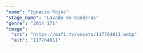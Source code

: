 ```yaml
---
"name": "Ignacio Rojas"
"stage_name": "Lavado de banderas"
"genre": "2014_171"
"image":
  "src": "https://mafi.tv/assets/117704011.webp"
  "alt": "117704011"
---
```

